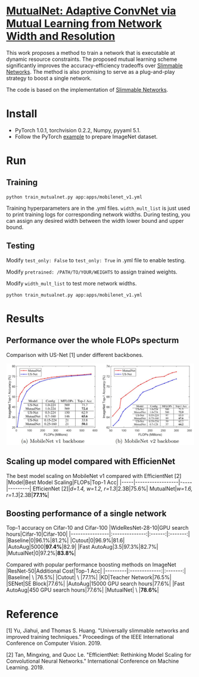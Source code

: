# [MutualNet: Adaptive ConvNet via Mutual Learning from Network Width and Resolution](https://arxiv.org/abs/1909.12978)
This work proposes a method to train a network that is executable at dynamic resource constraints. The proposed mutual learning scheme significantly improves the accuracy-efficiency tradeoffs over [Slimmable Networks](https://github.com/JiahuiYu/slimmable_networks). The method is also promising to serve as a plug-and-play strategy to boost a single network.

The code is based on the implementation of [Slimmable Networks](https://github.com/JiahuiYu/slimmable_networks).
# Install
- PyTorch 1.0.1, torchvision 0.2.2, Numpy, pyyaml 5.1.
- Follow the PyTorch [example](https://github.com/pytorch/examples/tree/master/imagenet) to prepare ImageNet dataset.
# Run
## Training
```
python train_mutualnet.py app:apps/mobilenet_v1.yml
```
Training hyperparameters are in the .yml files. `width_mult_list` is just used to print training logs for corresponding network widths. During testing, you can assign any desired width between the width lower bound and upper bound.
## Testing

Modify `test_only: False` to `test_only: True` in .yml file to enable testing. 

Modify `pretrained: /PATH/TO/YOUR/WEIGHTS` to assign trained weights.

Modify `width_mult_list` to test more network widths.
```
python train_mutualnet.py app:apps/mobilenet_v1.yml
```
# Results
## Performance over the whole FLOPs specturm
Comparison with US-Net \[1\] under different backbones.

![Results compared with US-Net](imgs/result1.JPG)
## Scaling up model compared with EfficienNet
The best model scaling on MobileNet v1 compared with EfficientNet \[2\]
|Model|Best Model Scaling|FLOPs|Top-1 Acc|
|-----|------------------|-----|---------|
EfficienNet \[2\]|*d=1.4, w=1.2, r=1.3*|2.3B|75.6%|
MutualNet|*w=1.6, r=1.3*|2.3B|**77.1%**|
## Boosting performance of a single network
Top-1 accuracy on Cifar-10 and Cifar-100
|WideResNet-28-10|GPU search hours|Cifar-10|Cifar-100|
|----------------|:--------------:|:------:|:-------:|
|Baseline|0|96.1%|81.2%|
|Cutout|0|96.9%|81.6|
|AutoAug|5000|**97.4%**|82.9|
|Fast AutoAug|3.5|97.3%|82.7%|
|MutualNet|0|97.2%|**83.8%**|

Compared with popular performance boosting methods on ImageNet
|ResNet-50|Additional Cost|Top-1 Acc|
|---------|:-------------:|:-------:|
|Baseline| \ |76.5%|
|Cutout| \ |77.1%|
|KD|Teacher Network|76.5%|
|SENet|SE Block|77.6%|
|AutoAug|15000 GPU search hours|77.6%|
|Fast AutoAug|450 GPU search hours|77.6%|
|MutualNet| \ |**78.6%**|
# Reference
\[1\] Yu, Jiahui, and Thomas S. Huang. "Universally slimmable networks and improved training techniques." Proceedings of the IEEE International Conference on Computer Vision. 2019.

\[2\] Tan, Mingxing, and Quoc Le. "EfficientNet: Rethinking Model Scaling for Convolutional Neural Networks." International Conference on Machine Learning. 2019.
